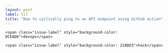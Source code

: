 ```yaml
---
layout: post
label: til
title: "How to cyclically ping to an API endpoint using Github action"
---
```


<p>
  
  	<span class="issue-label" style="background-color: DCEAD6">devops</span>
  
  	<span class="issue-label" style="background-color: 22ADD3">hack</span>
  
</p>

